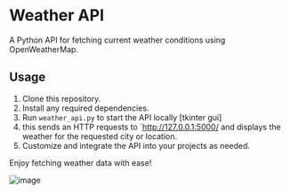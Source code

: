 # Weather API

A Python API for fetching current weather conditions using OpenWeatherMap.

## Usage

1. Clone this repository.
2. Install any required dependencies.
3. Run `weather_api.py` to start the API locally [tkinter gui]
5. this sends an HTTP requests to `http://127.0.0.1:5000/ and displays the weather for the requested city or location.
6. Customize and integrate the API into your projects as needed.

Enjoy fetching weather data with ease! 

![image](https://github.com/kamalu-chioma/Py_weatherApi/assets/43454449/f1b27aa9-faf0-40a1-a54d-7c10b83eb542)

